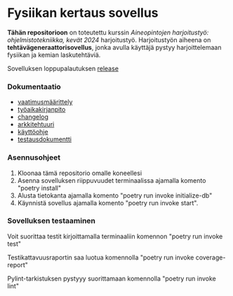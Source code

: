 # Fysiikan kertaus sovellus


**Tähän repositorioon** on toteutettu kurssin *Aineopintojen harjoitustyö: ohjelmistotekniikka, kevät 2024* harjoitustyö. Harjoitustyön aiheena on **tehtävägeneraattorisovellus**, jonka avulla käyttäjä pystyy harjoittelemaan fysiikan ja kemian laskutehtäviä.

Sovelluksen loppupalautuksen [release](https://github.com/kirsikkahiltunen/ot-harjoitustyo/releases/tag/Loppupalautus)

### Dokumentaatio

- [vaatimusmäärittely](https://github.com/kirsikkahiltunen/ot-harjoitustyo/blob/master/dokumentaatio/vaatimusmaarittely.md)
- [työaikakirjanpito](https://github.com/kirsikkahiltunen/ot-harjoitustyo/blob/master/dokumentaatio/tyoaikakirjanpito.md)
- [changelog](https://github.com/kirsikkahiltunen/ot-harjoitustyo/blob/master/dokumentaatio/changelog.md)
- [arkkitehtuuri](https://github.com/kirsikkahiltunen/ot-harjoitustyo/blob/master/dokumentaatio/arkkitehtuuri.md)
- [käyttöohje](https://github.com/kirsikkahiltunen/ot-harjoitustyo/blob/master/dokumentaatio/kayttoohje.md)
- [testausdokumentti](https://github.com/kirsikkahiltunen/ot-harjoitustyo/blob/master/dokumentaatio/Testidokumentti.md)

### Asennusohjeet

1. Kloonaa tämä repositorio omalle koneellesi
2. Asenna sovelluksen riippuvuudet terminaalissa ajamalla komento "poetry install"
3. Alusta tietokanta ajamalla komento "poetry run invoke initialize-db"
4. Käynnistä sovellus ajamalla komento "poetry run invoke start".

### Sovelluksen testaaminen 

Voit suorittaa testit kirjoittamalla terminaaliin komennon "poetry run invoke test"

Testikattavuusraportin saa luotua komennolla "poetry run invoke coverage-report"

Pylint-tarkistuksen pystyyy suorittamaan komennolla "poetry run invoke lint"